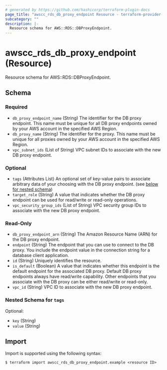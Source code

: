 ```yaml
---
# generated by https://github.com/hashicorp/terraform-plugin-docs
page_title: "awscc_rds_db_proxy_endpoint Resource - terraform-provider-awscc"
subcategory: ""
description: |-
  Resource schema for AWS::RDS::DBProxyEndpoint.
---
```


# awscc_rds_db_proxy_endpoint (Resource)

Resource schema for AWS::RDS::DBProxyEndpoint.



<!-- schema generated by tfplugindocs -->
## Schema

### Required

- `db_proxy_endpoint_name` (String) The identifier for the DB proxy endpoint. This name must be unique for all DB proxy endpoints owned by your AWS account in the specified AWS Region.
- `db_proxy_name` (String) The identifier for the proxy. This name must be unique for all proxies owned by your AWS account in the specified AWS Region.
- `vpc_subnet_ids` (List of String) VPC subnet IDs to associate with the new DB proxy endpoint.

### Optional

- `tags` (Attributes List) An optional set of key-value pairs to associate arbitrary data of your choosing with the DB proxy endpoint. (see [below for nested schema](#nestedatt--tags))
- `target_role` (String) A value that indicates whether the DB proxy endpoint can be used for read/write or read-only operations.
- `vpc_security_group_ids` (List of String) VPC security group IDs to associate with the new DB proxy endpoint.

### Read-Only

- `db_proxy_endpoint_arn` (String) The Amazon Resource Name (ARN) for the DB proxy endpoint.
- `endpoint` (String) The endpoint that you can use to connect to the DB proxy. You include the endpoint value in the connection string for a database client application.
- `id` (String) Uniquely identifies the resource.
- `is_default` (Boolean) A value that indicates whether this endpoint is the default endpoint for the associated DB proxy. Default DB proxy endpoints always have read/write capability. Other endpoints that you associate with the DB proxy can be either read/write or read-only.
- `vpc_id` (String) VPC ID to associate with the new DB proxy endpoint.

<a id="nestedatt--tags"></a>
### Nested Schema for `tags`

Optional:

- `key` (String)
- `value` (String)

## Import

Import is supported using the following syntax:

```shell
$ terraform import awscc_rds_db_proxy_endpoint.example <resource ID>
```
